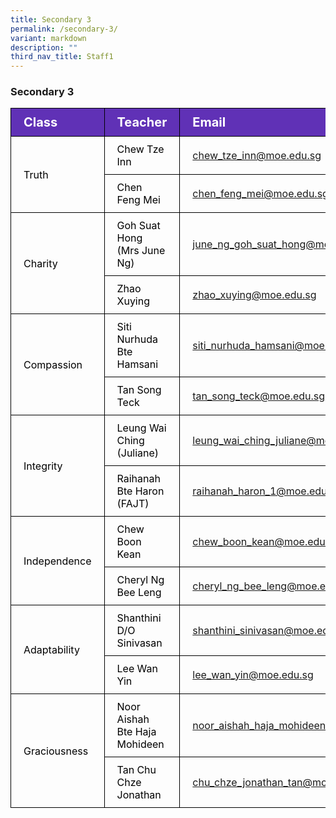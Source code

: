 ```yaml
---
title: Secondary 3
permalink: /secondary-3/
variant: markdown
description: ""
third_nav_title: Staff1
---
```

<h3>Secondary 3</h3>
<table>
<tbody>
			<tr style="background-color: #6031b6">
					<th style="color: #FFFFFF; font-size: 20px; border: 1px solid black;padding: 10px 20px; text-align: left;">Class</th>
					<th style="color: #FFFFFF; font-size: 20px; border: 1px solid black;padding: 10px 20px; text-align: left;">Teacher</th>
          <th style="color: #FFFFFF; font-size: 20px; border: 1px solid black;padding: 10px 20px; text-align: left;">Email</th>
			</tr>
			<tr>
					<td style="color: black; font-size: 16px; vertical-align: middle; border: 1px solid black;padding: 10px 20px;" rowspan="2">Truth</td>
					<td style="color: black; font-size: 16px; border: 1px solid black;padding: 10px 20px;">Chew Tze Inn</td>
          <td style="font-size: 16px; border: 1px solid black;padding: 10px 20px;"><a href="mailto:chew_tze_inn@moe.edu.sg">chew_tze_inn@moe.edu.sg</a></td>
			</tr>
      <tr>
					<td style="color: black; font-size: 16px; border: 1px solid black;padding: 10px 20px;">Chen Feng Mei</td>
          <td style="font-size: 16px; border: 1px solid black;padding: 10px 20px;"><a href="mailto:chen_feng_mei@moe.edu.sg">chen_feng_mei@moe.edu.sg</a></td>
			</tr>  
			<tr>
					<td style="color: black; font-size: 16px; vertical-align: middle; border: 1px solid black;padding: 10px 20px;" rowspan="2">Charity</td>
					<td style="color: black; font-size: 16px; border: 1px solid black;padding: 10px 20px;">Goh Suat Hong (Mrs June Ng)</td>
          <td style="font-size: 16px; border: 1px solid black;padding: 10px 20px;"><a href="mailto:june_ng_goh_suat_hong@moe.edu.sg">june_ng_goh_suat_hong@moe.edu.sg</a></td>
			</tr>
      <tr>
					<td style="color: black; font-size: 16px; border: 1px solid black;padding: 10px 20px;">Zhao Xuying</td>
          <td style="font-size: 16px; border: 1px solid black;padding: 10px 20px;"><a href="mailto:zhao_xuying@moe.edu.sg">zhao_xuying@moe.edu.sg</a></td>
			</tr>
  			<tr>
					<td style="color: black; font-size: 16px; vertical-align: middle; border: 1px solid black;padding: 10px 20px;" rowspan="2">Compassion</td>
					<td style="color: black; font-size: 16px; border: 1px solid black;padding: 10px 20px;">Siti Nurhuda Bte Hamsani</td>
          <td style="font-size: 16px; border: 1px solid black;padding: 10px 20px;"><a href="mailto:siti_nurhuda_hamsani@moe.edu.sg">siti_nurhuda_hamsani@moe.edu.sg</a></td>
			</tr>
      <tr>
					<td style="color: black; font-size: 16px; border: 1px solid black;padding: 10px 20px;">Tan Song Teck</td>
          <td style="font-size: 16px; border: 1px solid black;padding: 10px 20px;"><a href="mailto:tan_song_teck@moe.edu.sg">tan_song_teck@moe.edu.sg</a></td>
			</tr>
  		<tr>
					<td style="color: black; font-size: 16px; vertical-align: middle; border: 1px solid black;padding: 10px 20px;" rowspan="2">Integrity</td>
					<td style="color: black; font-size: 16px; border: 1px solid black;padding: 10px 20px;">Leung Wai Ching (Juliane)</td>
          <td style="font-size: 16px; border: 1px solid black;padding: 10px 20px;"><a href="mailto:leung_wai_ching_juliane@moe.edu.sg">leung_wai_ching_juliane@moe.edu.sg</a></td>
			</tr>
      <tr>
					<td style="color: black; font-size: 16px; border: 1px solid black;padding: 10px 20px;">Raihanah Bte Haron (FAJT)</td>
          <td style="font-size: 16px; border: 1px solid black;padding: 10px 20px;"><a href="mailto:raihanah_haron_1@moe.edu.sg">raihanah_haron_1@moe.edu.sg</a></td>
			</tr>
  			<tr>
					<td style="color: black; font-size: 16px; vertical-align: middle; border: 1px solid black;padding: 10px 20px;" rowspan="2">Independence</td>
					<td style="color: black; font-size: 16px; border: 1px solid black;padding: 10px 20px;">Chew Boon Kean</td>
          <td style="font-size: 16px; border: 1px solid black;padding: 10px 20px;"><a href="mailto:chew_boon_kean@moe.edu.sg">chew_boon_kean@moe.edu.sg</a></td>
			</tr>
      <tr>
					<td style="color: black; font-size: 16px; border: 1px solid black;padding: 10px 20px;">Cheryl Ng Bee Leng</td>
          <td style="font-size: 16px; border: 1px solid black;padding: 10px 20px;"><a href="mailto:cheryl_ng_bee_leng@moe.edu.sg">cheryl_ng_bee_leng@moe.edu.sg</a></td>
			</tr>
  			<tr>
					<td style="color: black; font-size: 16px; vertical-align: middle; border: 1px solid black;padding: 10px 20px;" rowspan="2">Adaptability</td>
					<td style="color: black; font-size: 16px; border: 1px solid black;padding: 10px 20px;">Shanthini D/O Sinivasan</td>
          <td style="font-size: 16px; border: 1px solid black;padding: 10px 20px;"><a href="mailto:shanthini_sinivasan@moe.edu.sg">shanthini_sinivasan@moe.edu.sg</a></td>
			</tr>
      <tr>
					<td style="color: black; font-size: 16px; border: 1px solid black;padding: 10px 20px;">Lee Wan Yin</td>
          <td style="font-size: 16px; border: 1px solid black;padding: 10px 20px;"><a href="mailto:lee_wan_yin@moe.edu.sg">lee_wan_yin@moe.edu.sg</a></td>
			</tr>
  			<tr>
					<td style="color: black; font-size: 16px; vertical-align: middle; border: 1px solid black;padding: 10px 20px;" rowspan="2">Graciousness</td>
					<td style="color: black; font-size: 16px; border: 1px solid black;padding: 10px 20px;">Noor Aishah Bte Haja Mohideen</td>
          <td style="font-size: 16px; border: 1px solid black;padding: 10px 20px;"><a href="mailto:noor_aishah_haja_mohideen@moe.edu.sg">noor_aishah_haja_mohideen@moe.edu.sg</a></td>
			</tr>
      <tr>
					<td style="color: black; font-size: 16px; border: 1px solid black;padding: 10px 20px;">Tan Chu Chze Jonathan</td>
          <td style="font-size: 16px; border: 1px solid black;padding: 10px 20px;"><a href="mailto:chu_chze_jonathan_tan@moe.edu.sg">chu_chze_jonathan_tan@moe.edu.sg</a></td>
			</tr>
			
</tbody>
</table>